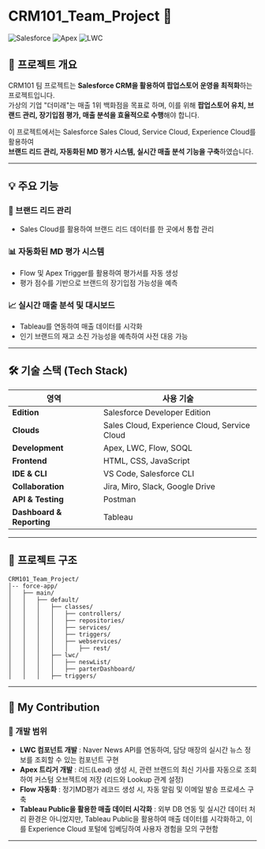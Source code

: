 # CRM101_Team_Project 🚀  

![Salesforce](https://img.shields.io/badge/Salesforce-00A1E0?style=flat&logo=Salesforce&logoColor=white)
![Apex](https://img.shields.io/badge/Apex-009EDB?style=flat&logo=Salesforce&logoColor=white)
![LWC](https://img.shields.io/badge/LWC-FF9900?style=flat&logo=Lightning&logoColor=white)

## 📌 프로젝트 개요  
CRM101 팀 프로젝트는 **Salesforce CRM을 활용하여 팝업스토어 운영을 최적화**하는 프로젝트입니다.  
가상의 기업 "더미래"는 매출 1위 백화점을 목표로 하며, 이를 위해 **팝업스토어 유치, 브랜드 관리, 장기입점 평가, 매출 분석을 효율적으로 수행**해야 합니다.  

이 프로젝트에서는 Salesforce Sales Cloud, Service Cloud, Experience Cloud를 활용하여  
**브랜드 리드 관리, 자동화된 MD 평가 시스템, 실시간 매출 분석 기능을 구축**하였습니다.  

---

## 💡 주요 기능  
### 🎯 브랜드 리드 관리  
- Sales Cloud를 활용하여 브랜드 리드 데이터를 한 곳에서 통합 관리  

### 📊 자동화된 MD 평가 시스템  
- Flow 및 Apex Trigger를 활용하여 평가서를 자동 생성  
- 평가 점수를 기반으로 브랜드의 장기입점 가능성을 예측  

### 📈 실시간 매출 분석 및 대시보드  
- Tableau를 연동하여 매출 데이터를 시각화  
- 인기 브랜드의 재고 소진 가능성을 예측하여 사전 대응 가능  

---

## 🛠 기술 스택 (Tech Stack)
| 영역       | 사용 기술 |
|------------|--------------------------------|
| **Edition** | Salesforce Developer Edition |
| **Clouds** | Sales Cloud, Experience Cloud, Service Cloud|
| **Development** | Apex, LWC, Flow, SOQL |
| **Frontend** | HTML, CSS, JavaScript |
| **IDE & CLI** | VS Code, Salesforce CLI |
| **Collaboration** | Jira, Miro, Slack, Google Drive |
| **API & Testing** | Postman |
| **Dashboard & Reporting** | Tableau |

---

## 📂 프로젝트 구조  
```
CRM101_Team_Project/
│-- force-app/
│   ├── main/
│   │   ├── default/
│   │   │   ├── classes/
│   │   │   │   ├── controllers/
│   │   │   │   ├── repositories/
│   │   │   │   ├── services/
│   │   │   │   ├── triggers/
│   │   │   │   ├── webservices/
│   │   │   │   │   ├── rest/
│   │   │   ├── lwc/
│   │   │   │   ├── neswList/
│   │   │   │   ├── parterDashboard/
│   │   │   ├── triggers/
```
---

## 📌 My Contribution  
### 🔹 개발 범위  
- **LWC 컴포넌트 개발** : Naver News API를 연동하여, 담당 매장의 실시간 뉴스 정보를 조회할 수 있는 컴포넌트 구현
- **Apex 트리거 개발** : 리드(Lead) 생성 시, 관련 브랜드의 최신 기사를 자동으로 조회하여 커스텀 오브젝트에 저장 (리드와 Lookup 관계 설정)
- **Flow 자동화** : 정기MD평가 레코드 생성 시, 자동 알림 및 이메일 발송 프로세스 구축
- **Tableau Public을 활용한 매출 데이터 시각화** : 외부 DB 연동 및 실시간 데이터 처리 환경은 아니었지만,
Tableau Public을 활용하여 매출 데이터를 시각화하고,
이를 Experience Cloud 포털에 임베딩하여 사용자 경험을 모의 구현함 

---
